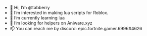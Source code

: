 - 👋 Hi, I’m @tabberry
- 👀 I’m interested in making lua scripts for Roblox.
- 🌱 I’m currently learning lua
- 💞️ I’m looking for helpers on Aniware.xyz
- 📫 You can reach me by discord: epic.fortnite.gamer.6996#4626
